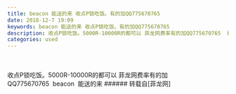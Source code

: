 ```yaml
---
title: beacon 能送的来 收点P锁吃饭。有的加QQ775670765
date: 2018-12-7 19:09
keywords: beacon 能送的来 收点P锁吃饭。有的加QQ775670765
description: 收点P锁吃饭。5000R-10000R的都可以 菲龙网费率有的加QQ775670765  beacon  能送的来
categories: used
---
```

<td class="t_f" id="postmessage_2426805">

<br/>
<br/>
收点P锁吃饭。5000R-10000R的都可以 菲龙网费率有的加QQ775670765  beacon  能送的来</td>
###### 转载自[菲龙网]